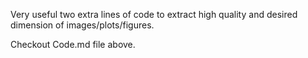 Very useful two extra lines of code to extract high quality and desired dimension of images/plots/figures.

Checkout Code.md file above.
